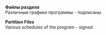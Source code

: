 **Файлы раздела**   
Различные графики программы - подписаны
    
**Partition Files**   
Various schedules of the program - signed
